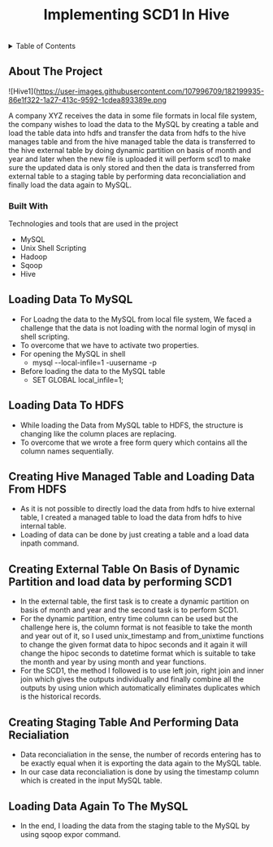 <br />
<div align="center">
  <h1 align="center">Implementing SCD1 In Hive</h1>
</div>
<br>



<!-- TABLE OF CONTENTS -->
<details>
  <summary>Table of Contents</summary>
  <ol>
    <li>
      <a href="#about-the-project">About The Project</a>
      <ul>
        <li><a href="#built-with">Built With</a></li>
      </ul>
    </li>
    <li><a href="#loading-data-to-mysql">Loading Data To MySQL</a></li>
    <li><a href="#loading-data-to-hdfs">Loading Data To HDFS</a></li>
    <li><a href="#creating-hive-managed-table-and-loading-data-from-hdfs">Creating Hive Managed Table and Loading Data From HDFS</a></li>
    <li><a href="#creating-external-table-on-basis-of-dynamic-partition-and-load-data-by-performing-scd1">Creating External Table On Basis of Dynamic Partition and load data by performing SCD1</a></li>
    <li><a href="#creating-staging-table-and-performing-data-recialiation">Creating Staging Table And Performing Data Recialiation</a></li>
    <li><a href="#loading-data-again-to-the-mysql">Loading Data Again To The MySQL</a></li>
  </ol>
</details>



<!-- ABOUT THE PROJECT -->
## About The Project

![Hive1](https://user-images.githubusercontent.com/107996709/182199935-86e1f322-1a27-413c-9592-1cdea893389e.png


A company XYZ receives the data in some file formats in local file system, the company wishes to load the data to the MySQL by creating a table and load the table data into hdfs and transfer the data from hdfs to the hive manages table and from the hive managed table the data is transferred to the hive external table by doing dynamic partition on basis of month and year and later when the new file is uploaded it will perform scd1 to make sure the updated data is only stored and then the data is transferred from external table to a staging table by performing data reconcialiation and finally load the data again to MySQL.



### Built With

Technologies and tools that are used in the project

* MySQL
* Unix Shell Scripting
* Hadoop
* Sqoop
* Hive

## Loading Data To MySQL

* For Loadng the data to the MySQL from local file system, We faced a challenge that the data is not loading with the normal login of mysql in shell scripting.
* To overcome that we have to activate two properties.
* For opening the MySQL in shell
    * mysql --local-infile=1 -uusername -p
* Before loading the data to the MySQL table
    * SET GLOBAL local_infile=1;





## Loading Data To HDFS

* While loading the Data from MySQL table to HDFS, the structure is changing like the column places are replacing.
* To overcome that we wrote a free form query which contains all the column names sequentially.



## Creating Hive Managed Table and Loading Data From HDFS

* As it is not possible to directly load the data from hdfs to hive external table, I created a managed table to load the data from hdfs to hive internal table.
* Loading of data can be done by just creating a table and a load data inpath command.


## Creating External Table On Basis of Dynamic Partition and load data by performing SCD1

* In the external table, the first task is to create a dynamic partition on basis of month and year and the second task is to perform SCD1.
* For the dynamic partition, entry time column can be used but the challenge here is, the column format is not feasible to take the month and year out of it, so I used unix_timestamp and from_unixtime functions to change the given format data to hipoc seconds and it again it will change the hipoc seconds to datetime format which is suitable to take the month and year by using month and year functions.
* For the SCD1, the method I followed is to use left join, right join and inner join which gives the outputs individually and finally combine all the outputs by using union which automatically eliminates duplicates which is the historical records.


## Creating Staging Table And Performing Data Recialiation

* Data reconcialiation in the sense, the number of records entering has to be exactly equal when it is exporting the data again to the MySQL table.
* In our case data reconcialiation is done by using the timestamp column which is created in the input MySQL table.

## Loading Data Again To The MySQL

* In the end, I loading the data from the staging table to the MySQL by using sqoop expor command.

